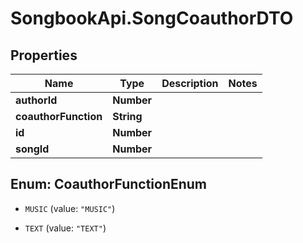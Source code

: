 # SongbookApi.SongCoauthorDTO

## Properties
Name | Type | Description | Notes
------------ | ------------- | ------------- | -------------
**authorId** | **Number** |  | 
**coauthorFunction** | **String** |  | 
**id** | **Number** |  | 
**songId** | **Number** |  | 


<a name="CoauthorFunctionEnum"></a>
## Enum: CoauthorFunctionEnum


* `MUSIC` (value: `"MUSIC"`)

* `TEXT` (value: `"TEXT"`)




